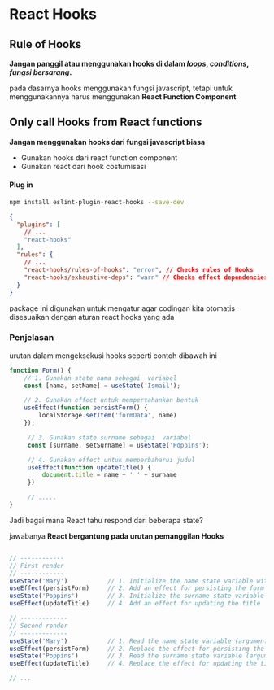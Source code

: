 # React Hooks

## Rule of Hooks

__Jangan panggil atau menggunakan hooks di dalam _loops_, _conditions_, *fungsi bersarang*.__

pada dasarnya hooks menggunakan fungsi javascript, tetapi untuk menggunakannya harus menggunakan **React Function Component**

## Only call Hooks from React functions

__Jangan menggunakan hooks dari fungsi javascript biasa__

* Gunakan hooks dari react function component
* Gunakan react dari hook costumisasi

#### Plug in

``` zsh
npm install eslint-plugin-react-hooks --save-dev
```

``` json
{
  "plugins": [
    // ...
    "react-hooks"
  ],
  "rules": {
    // ...
    "react-hooks/rules-of-hooks": "error", // Checks rules of Hooks
    "react-hooks/exhaustive-deps": "warn" // Checks effect dependencies
  }
}

```

package ini digunakan untuk mengatur agar codingan kita otomatis disesuaikan dengan aturan react hooks yang ada


### Penjelasan

urutan dalam mengeksekusi hooks seperti contoh dibawah ini

``` javascript
function Form() {
    // 1. Gunakan state nama sebagai  variabel 
    const [nama, setName] = useState('Ismail');

    // 2. Gunakan effect untuk mempertahankan bentuk
    useEffect(function persistForm() {
        localStorage.setItem('formData', name)
    });

     // 3. Gunakan state surname sebagai  variabel 
     const [surname, setSurname] = useState('Poppins');

     // 4. Gunakan effect untuk memperbaharui judul
     useEffect(function updateTitle() {
         document.title = name + ' ' + surname
     })

     // .....
}

```

Jadi bagai mana React tahu respond dari beberapa state? 

jawabanya **React bergantung pada urutan pemanggilan Hooks**

``` javascript

// ------------
// First render
// ------------
useState('Mary')           // 1. Initialize the name state variable with 'Mary'
useEffect(persistForm)     // 2. Add an effect for persisting the form
useState('Poppins')        // 3. Initialize the surname state variable with 'Poppins'
useEffect(updateTitle)     // 4. Add an effect for updating the title

// -------------
// Second render
// -------------
useState('Mary')           // 1. Read the name state variable (argument is ignored)
useEffect(persistForm)     // 2. Replace the effect for persisting the form
useState('Poppins')        // 3. Read the surname state variable (argument is ignored)
useEffect(updateTitle)     // 4. Replace the effect for updating the title

// ...

```